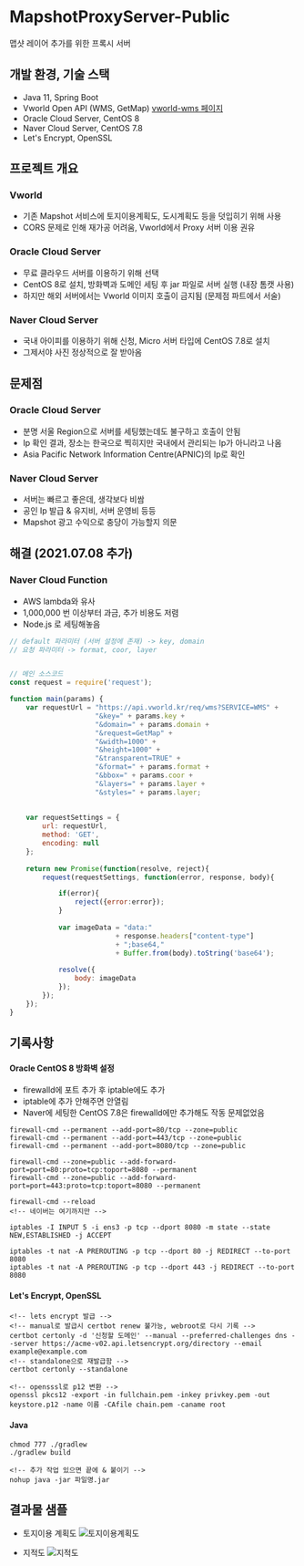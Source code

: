# MapshotProxyServer-Public
맵샷 레이어 추가를 위한 프록시 서버

## 개발 환경, 기술 스택
* Java 11, Spring Boot
* Vworld Open API (WMS, GetMap) [vworld-wms 페이지](https://www.vworld.kr/dev/v4dv_wmsguide2_s001.do)
* Oracle Cloud Server, CentOS 8
* Naver Cloud Server, CentOS 7.8
* Let's Encrypt, OpenSSL

## 프로젝트 개요
### Vworld
* 기존 Mapshot 서비스에 토지이용계획도, 도시계획도 등을 덧입히기 위해 사용
* CORS 문제로 인해 재가공 어려움, Vworld에서 Proxy 서버 이용 권유

### Oracle Cloud Server
* 무료 클라우드 서버를 이용하기 위해 선택
* CentOS 8로 설치, 방화벽과 도메인 세팅 후 jar 파일로 서버 실행 (내장 톰캣 사용)
* 하지만 해외 서버에서는 Vworld 이미지 호출이 금지됨 (문제점 파트에서 서술)

### Naver Cloud Server
* 국내 아이피를 이용하기 위해 신청, Micro 서버 타입에 CentOS 7.8로 설치
* 그제서야 사진 정상적으로 잘 받아옴


## 문제점
### Oracle Cloud Server
* 분명 서울 Region으로 서버를 세팅했는데도 불구하고 호출이 안됨
* Ip 확인 결과, 장소는 한국으로 찍히지만 국내에서 관리되는 Ip가 아니라고 나옴
* Asia Pacific Network Information Centre(APNIC)의 Ip로 확인

### Naver Cloud Server
* 서버는 빠르고 좋은데, 생각보다 비쌈
* 공인 Ip 발급 & 유지비, 서버 운영비 등등
* Mapshot 광고 수익으로 충당이 가능할지 의문


## 해결 (2021.07.08 추가)
### Naver Cloud Function
* AWS lambda와 유사 
* 1,000,000 번 이상부터 과금, 추가 비용도 저렴
* Node.js 로 세팅해놓음
```javascript
// default 파라미터 (서버 설정에 존재) -> key, domain
// 요청 파라미터 -> format, coor, layer


// 메인 소스코드
const request = require('request');

function main(params) {
    var requestUrl = "https://api.vworld.kr/req/wms?SERVICE=WMS" +
                     "&key=" + params.key +
                     "&domain=" + params.domain + 
                     "&request=GetMap" + 
                     "&width=1000" +
                     "&height=1000" + 
                     "&transparent=TRUE" +
                     "&format=" + params.format + 
                     "&bbox=" + params.coor +
                     "&layers=" + params.layer +
                     "&styles=" + params.layer;
    
    
    var requestSettings = {
        url: requestUrl,
        method: 'GET',
        encoding: null
    };
    
    return new Promise(function(resolve, reject){
        request(requestSettings, function(error, response, body){

            if(error){
                reject({error:error});
            }
            
            var imageData = "data:" 
                          + response.headers["content-type"] 
                          + ";base64,"
                          + Buffer.from(body).toString('base64');
            
            resolve({
                body: imageData
            });
        });
    });
}
```

## 기록사항
#### Oracle CentOS 8 방화벽 설정
* firewalld에 포트 추가 후 iptable에도 추가
* iptable에 추가 안해주면 안열림
* Naver에 세팅한 CentOS 7.8은 firewalld에만 추가해도 작동 문제없었음
```vim
firewall-cmd --permanent --add-port=80/tcp --zone=public
firewall-cmd --permanent --add-port=443/tcp --zone=public
firewall-cmd --permanent --add-port=8080/tcp --zone=public

firewall-cmd --zone=public --add-forward-port=port=80:proto=tcp:toport=8080 --permanent
firewall-cmd --zone=public --add-forward-port=port=443:proto=tcp:toport=8080 --permanent

firewall-cmd --reload
<!-- 네이버는 여기까지만 -->

iptables -I INPUT 5 -i ens3 -p tcp --dport 8080 -m state --state NEW,ESTABLISHED -j ACCEPT

iptables -t nat -A PREROUTING -p tcp --dport 80 -j REDIRECT --to-port 8080
iptables -t nat -A PREROUTING -p tcp --dport 443 -j REDIRECT --to-port 8080
```

#### Let's Encrypt, OpenSSL
```
<!-- lets encrypt 발급 -->
<!-- manual로 발급시 certbot renew 불가능, webroot로 다시 기록 -->
certbot certonly -d '신청할 도메인' --manual --preferred-challenges dns --server https://acme-v02.api.letsencrypt.org/directory --email example@example.com
<!-- standalone으로 재발급함 -->
certbot certonly --standalone

<!-- opensssl로 p12 변환 -->
openssl pkcs12 -export -in fullchain.pem -inkey privkey.pem -out keystore.p12 -name 이름 -CAfile chain.pem -caname root
```

#### Java
```vim
chmod 777 ./gradlew
./gradlew build

<!-- 추가 작업 있으면 끝에 & 붙이기 -->
nohup java -jar 파일명.jar
```

## 결과물 샘플
* 토지이용 계획도
![토지이용계획도](https://user-images.githubusercontent.com/59993347/124061198-6cfeef00-da69-11eb-9ad1-91d994562d94.png)

* 지적도
![지적도](https://user-images.githubusercontent.com/59993347/124061199-6d978580-da69-11eb-8b0a-5722ba8046e9.png)





